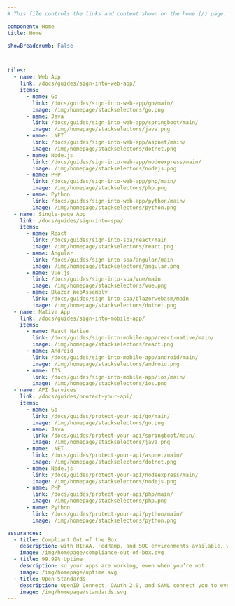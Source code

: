 ```yaml
---
# This file controls the links and content shown on the home (/) page.

component: Home
title: Home

showBreadcrumb: False



tiles:
  - name: Web App
    link: /docs/guides/sign-into-web-app/
    items:
      - name: Go
        link: /docs/guides/sign-into-web-app/go/main/
        image: /img/homepage/stackselectors/go.png
      - name: Java
        link: /docs/guides/sign-into-web-app/springboot/main/
        image: /img/homepage/stackselectors/java.png
      - name: .NET
        link: /docs/guides/sign-into-web-app/aspnet/main/
        image: /img/homepage/stackselectors/dotnet.png
      - name: Node.js
        link: /docs/guides/sign-into-web-app/nodeexpress/main/
        image: /img/homepage/stackselectors/nodejs.png
      - name: PHP
        link: /docs/guides/sign-into-web-app/php/main/
        image: /img/homepage/stackselectors/php.png
      - name: Python
        link: /docs/guides/sign-into-web-app/python/main/
        image: /img/homepage/stackselectors/python.png
  - name: Single-page App
    link: /docs/guides/sign-into-spa/
    items:
      - name: React
        link: /docs/guides/sign-into-spa/react/main
        image: /img/homepage/stackselectors/react.png
      - name: Angular
        link: /docs/guides/sign-into-spa/angular/main
        image: /img/homepage/stackselectors/angular.png
      - name: Vue.js
        link: /docs/guides/sign-into-spa/vue/main
        image: /img/homepage/stackselectors/vue.png
      - name: Blazor WebAssembly
        link: /docs/guides/sign-into-spa/blazorwebasm/main
        image: /img/homepage/stackselectors/dotnet.png
  - name: Native App
    link: /docs/guides/sign-into-mobile-app/
    items:
      - name: React Native
        link: /docs/guides/sign-into-mobile-app/react-native/main/
        image: /img/homepage/stackselectors/react.png
      - name: Android
        link: /docs/guides/sign-into-mobile-app/android/main/
        image: /img/homepage/stackselectors/android.png
      - name: IOS
        link: /docs/guides/sign-into-mobile-app/ios/main/
        image: /img/homepage/stackselectors/ios.png
  - name: API Services
    link: /docs/guides/protect-your-api/
    items:
      - name: Go
        link: /docs/guides/protect-your-api/go/main/
        image: /img/homepage/stackselectors/go.png
      - name: Java
        link: /docs/guides/protect-your-api/springboot/main/
        image: /img/homepage/stackselectors/java.png
      - name: .NET
        link: /docs/guides/protect-your-api/aspnet/main/
        image: /img/homepage/stackselectors/dotnet.png
      - name: Node.js
        link: /docs/guides/protect-your-api/nodeexpress/main/
        image: /img/homepage/stackselectors/nodejs.png
      - name: PHP
        link: /docs/guides/protect-your-api/php/main/
        image: /img/homepage/stackselectors/php.png
      - name: Python
        link: /docs/guides/protect-your-api/python/main/
        image: /img/homepage/stackselectors/python.png

assurances:
  - title: Compliant Out of the Box
    description: with HIPAA, FedRamp, and SOC environments available, we have you covered
    image: /img/homepage/compliance-out-of-box.svg
  - title: 99.99% Uptime
    description: so your apps are working, even when you’re not
    image: /img/homepage/uptime.svg
  - title: Open Standards
    description: OpenID Connect, OAuth 2.0, and SAML connect you to everything
    image: /img/homepage/standards.svg
---
```

